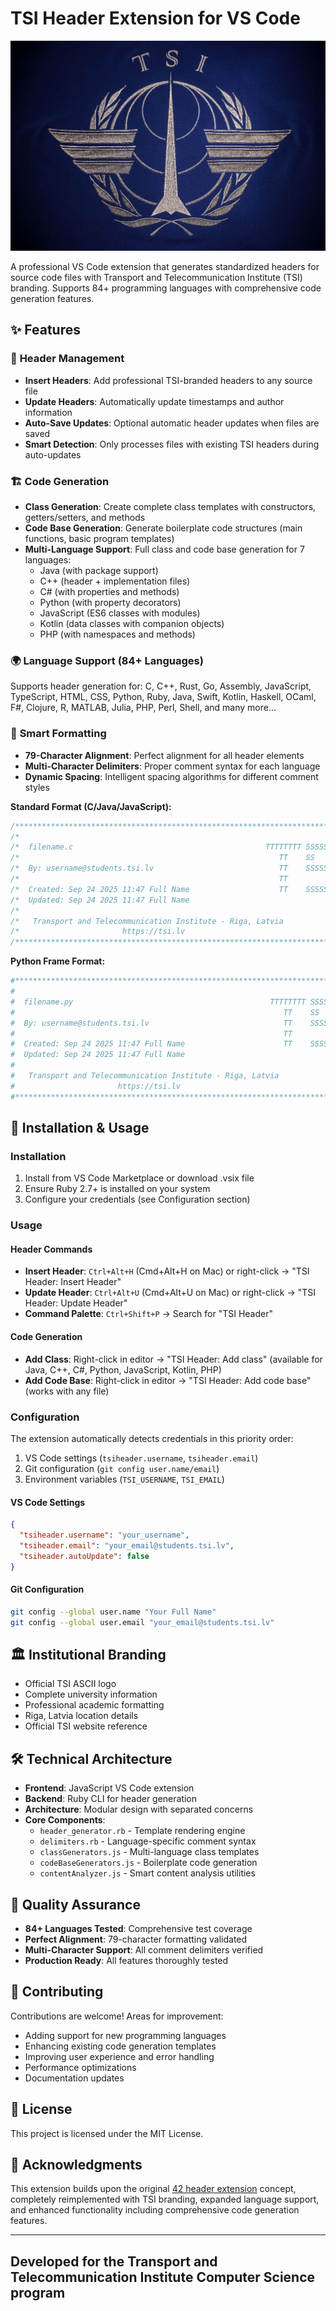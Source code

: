 # TSI Header Extension for VS Code

![TSI Logo](tsi.jpg)

A professional VS Code extension that generates standardized headers for source code files with Transport and Telecommunication Institute (TSI) branding. Supports 84+ programming languages with comprehensive code generation features.

## ✨ Features

### 🎯 **Header Management**

- **Insert Headers**: Add professional TSI-branded headers to any source file
- **Update Headers**: Automatically update timestamps and author information
- **Auto-Save Updates**: Optional automatic header updates when files are saved
- **Smart Detection**: Only processes files with existing TSI headers during auto-updates

### 🏗️ **Code Generation**

- **Class Generation**: Create complete class templates with constructors, getters/setters, and methods
- **Code Base Generation**: Generate boilerplate code structures (main functions, basic program templates)
- **Multi-Language Support**: Full class and code base generation for 7 languages:
  - Java (with package support)
  - C++ (header + implementation files)
  - C# (with properties and methods)
  - Python (with property decorators)
  - JavaScript (ES6 classes with modules)
  - Kotlin (data classes with companion objects)
  - PHP (with namespaces and methods)

### 🌍 **Language Support (84+ Languages)**

Supports header generation for: C, C++, Rust, Go, Assembly, JavaScript, TypeScript, HTML, CSS, Python, Ruby, Java, Swift, Kotlin, Haskell, OCaml, F#, Clojure, R, MATLAB, Julia, PHP, Perl, Shell, and many more...

### 🎨 **Smart Formatting**

- **79-Character Alignment**: Perfect alignment for all header elements
- **Multi-Character Delimiters**: Proper comment syntax for each language
- **Dynamic Spacing**: Intelligent spacing algorithms for different comment styles

**Standard Format (C/Java/JavaScript):**

```c
/*****************************************************************************/
/*                                                                           */
/*  filename.c                                           TTTTTTTT SSSSSSS II */
/*                                                          TT    SS      II */
/*  By: username@students.tsi.lv                            TT    SSSSSSS II */
/*                                                          TT         SS II */
/*  Created: Sep 24 2025 11:47 Full Name                    TT    SSSSSSS II */
/*  Updated: Sep 24 2025 11:47 Full Name                                     */
/*                                                                           */
/*   Transport and Telecommunication Institute - Riga, Latvia                */
/*                       https://tsi.lv                                      */
/*****************************************************************************/
```

**Python Frame Format:**

```python
#*****************************************************************************#
#                                                                             #
#  filename.py                                            TTTTTTTT SSSSSSS II #
#                                                            TT    SS      II #
#  By: username@students.tsi.lv                              TT    SSSSSSS II #
#                                                            TT         SS II #
#  Created: Sep 24 2025 11:47 Full Name                      TT    SSSSSSS II #
#  Updated: Sep 24 2025 11:47 Full Name                                       #
#                                                                             #
#   Transport and Telecommunication Institute - Riga, Latvia                  #
#                       https://tsi.lv                                        #
#*****************************************************************************#
```

## 🚀 Installation & Usage

### **Installation**

1. Install from VS Code Marketplace or download .vsix file
2. Ensure Ruby 2.7+ is installed on your system
3. Configure your credentials (see Configuration section)

### **Usage**

#### **Header Commands**

- **Insert Header**: `Ctrl+Alt+H` (Cmd+Alt+H on Mac) or right-click → "TSI Header: Insert Header"
- **Update Header**: `Ctrl+Alt+U` (Cmd+Alt+U on Mac) or right-click → "TSI Header: Update Header"
- **Command Palette**: `Ctrl+Shift+P` → Search for "TSI Header"

#### **Code Generation**

- **Add Class**: Right-click in editor → "TSI Header: Add class" (available for Java, C++, C#, Python, JavaScript, Kotlin, PHP)
- **Add Code Base**: Right-click in editor → "TSI Header: Add code base" (works with any file)

### **Configuration**

The extension automatically detects credentials in this priority order:

1. VS Code settings (`tsiheader.username`, `tsiheader.email`)
2. Git configuration (`git config user.name/email`)
3. Environment variables (`TSI_USERNAME`, `TSI_EMAIL`)

#### **VS Code Settings**

```json
{
  "tsiheader.username": "your_username",
  "tsiheader.email": "your_email@students.tsi.lv",
  "tsiheader.autoUpdate": false
}
```

#### **Git Configuration**

```bash
git config --global user.name "Your Full Name"
git config --global user.email "your_email@students.tsi.lv"
```

## 🏛️ **Institutional Branding**

- Official TSI ASCII logo
- Complete university information
- Professional academic formatting
- Riga, Latvia location details
- Official TSI website reference

## 🛠️ **Technical Architecture**

- **Frontend**: JavaScript VS Code extension
- **Backend**: Ruby CLI for header generation
- **Architecture**: Modular design with separated concerns
- **Core Components**:
  - `header_generator.rb` - Template rendering engine
  - `delimiters.rb` - Language-specific comment syntax
  - `classGenerators.js` - Multi-language class templates
  - `codeBaseGenerators.js` - Boilerplate code generation
  - `contentAnalyzer.js` - Smart content analysis utilities

## 🧪 **Quality Assurance**

- **84+ Languages Tested**: Comprehensive test coverage
- **Perfect Alignment**: 79-character formatting validated
- **Multi-Character Support**: All comment delimiters verified
- **Production Ready**: All features thoroughly tested

## 🤝 Contributing

Contributions are welcome! Areas for improvement:

- Adding support for new programming languages
- Enhancing existing code generation templates
- Improving user experience and error handling
- Performance optimizations
- Documentation updates

## 📄 License

This project is licensed under the MIT License.

## 🙏 Acknowledgments

This extension builds upon the original [42 header extension](https://github.com/kube/vscode-42header) concept, completely reimplemented with TSI branding, expanded language support, and enhanced functionality including comprehensive code generation features.

---

## Developed for the Transport and Telecommunication Institute Computer Science program
